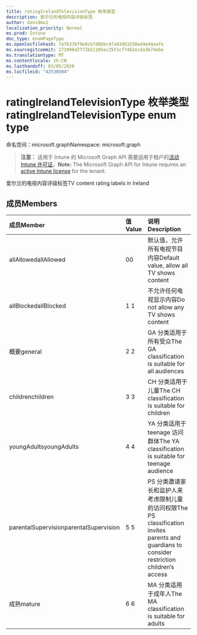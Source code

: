 ```yaml
---
title: ratingIrelandTelevisionType 枚举类型
description: 爱尔兰的电视内容评级标签
author: davidmu1
localization_priority: Normal
ms.prod: Intune
doc_type: enumPageType
ms.openlocfilehash: 7a7b37bf9e8cbfd8bbc4fa03db3250ed4ed4eafe
ms.sourcegitcommit: 272996d2772b51105ec25f1cf7482ecda3b74ebe
ms.translationtype: MT
ms.contentlocale: zh-CN
ms.lasthandoff: 03/05/2020
ms.locfileid: "42530504"
---
```

# <a name="ratingirelandtelevisiontype-enum-type"></a><span data-ttu-id="f03bb-103">ratingIrelandTelevisionType 枚举类型</span><span class="sxs-lookup"><span data-stu-id="f03bb-103">ratingIrelandTelevisionType enum type</span></span>

<span data-ttu-id="f03bb-104">命名空间：microsoft.graph</span><span class="sxs-lookup"><span data-stu-id="f03bb-104">Namespace: microsoft.graph</span></span>

> <span data-ttu-id="f03bb-105">**注意：** 适用于 Intune 的 Microsoft Graph API 需要适用于租户的[活动 Intune 许可证](https://go.microsoft.com/fwlink/?linkid=839381)。</span><span class="sxs-lookup"><span data-stu-id="f03bb-105">**Note:** The Microsoft Graph API for Intune requires an [active Intune license](https://go.microsoft.com/fwlink/?linkid=839381) for the tenant.</span></span>

<span data-ttu-id="f03bb-106">爱尔兰的电视内容评级标签</span><span class="sxs-lookup"><span data-stu-id="f03bb-106">TV content rating labels in Ireland</span></span>

## <a name="members"></a><span data-ttu-id="f03bb-107">成员</span><span class="sxs-lookup"><span data-stu-id="f03bb-107">Members</span></span>
|<span data-ttu-id="f03bb-108">成员</span><span class="sxs-lookup"><span data-stu-id="f03bb-108">Member</span></span>|<span data-ttu-id="f03bb-109">值</span><span class="sxs-lookup"><span data-stu-id="f03bb-109">Value</span></span>|<span data-ttu-id="f03bb-110">说明</span><span class="sxs-lookup"><span data-stu-id="f03bb-110">Description</span></span>|
|:---|:---|:---|
|<span data-ttu-id="f03bb-111">allAllowed</span><span class="sxs-lookup"><span data-stu-id="f03bb-111">allAllowed</span></span>|<span data-ttu-id="f03bb-112">0</span><span class="sxs-lookup"><span data-stu-id="f03bb-112">0</span></span>|<span data-ttu-id="f03bb-113">默认值，允许所有电视节目内容</span><span class="sxs-lookup"><span data-stu-id="f03bb-113">Default value, allow all TV shows content</span></span>|
|<span data-ttu-id="f03bb-114">allBlocked</span><span class="sxs-lookup"><span data-stu-id="f03bb-114">allBlocked</span></span>|<span data-ttu-id="f03bb-115">1 </span><span class="sxs-lookup"><span data-stu-id="f03bb-115">1</span></span>|<span data-ttu-id="f03bb-116">不允许任何电视显示内容</span><span class="sxs-lookup"><span data-stu-id="f03bb-116">Do not allow any TV shows content</span></span>|
|<span data-ttu-id="f03bb-117">概要</span><span class="sxs-lookup"><span data-stu-id="f03bb-117">general</span></span>|<span data-ttu-id="f03bb-118">2 </span><span class="sxs-lookup"><span data-stu-id="f03bb-118">2</span></span>|<span data-ttu-id="f03bb-119">GA 分类适用于所有受众</span><span class="sxs-lookup"><span data-stu-id="f03bb-119">The GA classification is suitable for all audiences</span></span>|
|<span data-ttu-id="f03bb-120">children</span><span class="sxs-lookup"><span data-stu-id="f03bb-120">children</span></span>|<span data-ttu-id="f03bb-121">3 </span><span class="sxs-lookup"><span data-stu-id="f03bb-121">3</span></span>|<span data-ttu-id="f03bb-122">CH 分类适用于儿童</span><span class="sxs-lookup"><span data-stu-id="f03bb-122">The CH classification is suitable for children</span></span>|
|<span data-ttu-id="f03bb-123">youngAdults</span><span class="sxs-lookup"><span data-stu-id="f03bb-123">youngAdults</span></span>|<span data-ttu-id="f03bb-124">4 </span><span class="sxs-lookup"><span data-stu-id="f03bb-124">4</span></span>|<span data-ttu-id="f03bb-125">YA 分类适用于 teenage 访问群体</span><span class="sxs-lookup"><span data-stu-id="f03bb-125">The YA classification is suitable for teenage audience</span></span>|
|<span data-ttu-id="f03bb-126">parentalSupervision</span><span class="sxs-lookup"><span data-stu-id="f03bb-126">parentalSupervision</span></span>|<span data-ttu-id="f03bb-127">5 </span><span class="sxs-lookup"><span data-stu-id="f03bb-127">5</span></span>|<span data-ttu-id="f03bb-128">PS 分类邀请家长和监护人来考虑限制儿童的访问权限</span><span class="sxs-lookup"><span data-stu-id="f03bb-128">The PS classification invites parents and guardians to consider restriction children’s access</span></span>|
|<span data-ttu-id="f03bb-129">成熟</span><span class="sxs-lookup"><span data-stu-id="f03bb-129">mature</span></span>|<span data-ttu-id="f03bb-130">6 </span><span class="sxs-lookup"><span data-stu-id="f03bb-130">6</span></span>|<span data-ttu-id="f03bb-131">MA 分类适用于成年人</span><span class="sxs-lookup"><span data-stu-id="f03bb-131">The MA classification is suitable for adults</span></span>|





